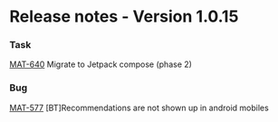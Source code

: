 # Release notes - Version 1.0.15

### Task
[MAT-640](https://swapcard.atlassian.net/browse/MAT-640) Migrate to Jetpack compose \(phase 2\)

### Bug
[MAT-577](https://swapcard.atlassian.net/browse/MAT-577) \[BT\]Recommendations are not shown up in android mobiles
